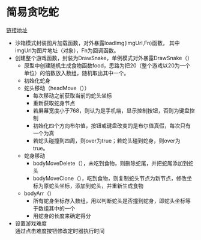 # 简易贪吃蛇<br>
[链接地址](https://hsiangleev.github.io/game-snake/index.html)
* 沙箱模式封装图片加载函数，对外暴露loadImg(imgUrl,Fn)函数，
其中imgUrl为图片地址（对象），Fn为回调函数。<br>
* 创建整个游戏函数，封装为DrawSnake，单例模式对外暴露DrawSnake（）<br>
  * 原型中创建随机生成食物函数food，思路为把20（整个游戏以20为一个单位）的倍数放入数组，随机取出其中一个。
  * 初始化蛇身
  * 蛇头移动（headMove（））<br>
    * 每次移动之前获取当前的蛇头坐标<br>
    * 重新获取蛇身节点<br>
    * 若屏幕宽度小于768，则认为是手机端，显示控制按钮，否则为键盘控制<br>
    * 初始化四个方向布尔值，按钮或键盘改变的是布尔值真假，每次只有一个为真<br>
    * 若蛇头碰撞到四周，则over为true；若蛇头碰到蛇身，则over为true。<br>
  * 蛇身移动<br>
    * bodyMoveDelete（），未吃到食物，则删除蛇尾，并把蛇尾添加到蛇头<br>
    * bodyMoveClone（），吃到食物，则复制蛇头节点为新节点，修改坐标为原蛇头坐标，添加到蛇头，并重新生成食物<br>
  * bodyArr（）<br>
    * 所有蛇身坐标存入数组，用以判断蛇头是否撞到蛇身，即蛇头坐标等于数组其中的一个<br>
    * 用蛇身的长度来确定得分<br>
* 设置游戏难度<br>
   通过点击难度按钮修改定时器执行时间
